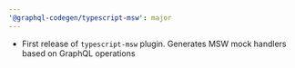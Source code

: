 ```yaml
---
'@graphql-codegen/typescript-msw': major
---
```


- First release of `typescript-msw` plugin.
  Generates MSW mock handlers based on GraphQL operations
